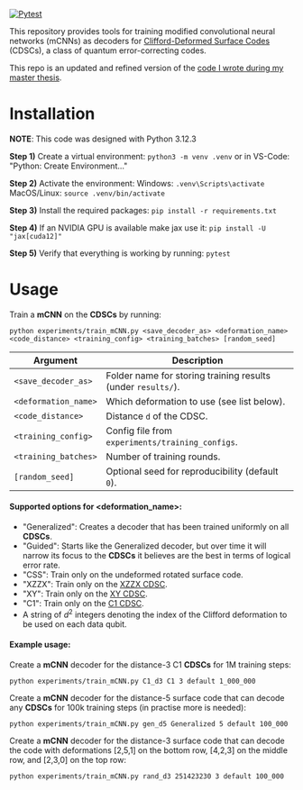 [![Pytest](https://github.com/JuliusRye/CDSC-ML-search/actions/workflows/tests.yml/badge.svg)](https://github.com/JuliusRye/CDSC-ML-search/actions/workflows/tests.yml)

This repository provides tools for training modified convolutional neural networks (mCNNs) as decoders for [Clifford-Deformed Surface Codes](https://journals.aps.org/prxquantum/abstract/10.1103/PRXQuantum.5.010347) (CDSCs), a class of quantum error-correcting codes.

This repo is an updated and refined version of the [code I wrote during my master thesis](https://github.com/JuliusRye/QEC).

# Installation

**NOTE**: This code was designed with Python 3.12.3 

**Step 1)** Create a virtual environment: `python3 -m venv .venv` or in VS-Code: "Python: Create Environment..."

**Step 2)** Activate the environment:
Windows: `.venv\Scripts\activate`
MacOS/Linux: `source .venv/bin/activate`

**Step 3)** Install the required packages: `pip install -r requirements.txt`

**Step 4)** If an NVIDIA GPU is available make jax use it: `pip install -U "jax[cuda12]"`

**Step 5)** Verify that everything is working by running: `pytest`

# Usage

Train a **mCNN** on the **CDSCs** by running:

`python experiments/train_mCNN.py <save_decoder_as> <deformation_name> <code_distance> <training_config> <training_batches> [random_seed]`

| Argument             | Description                                                  |
| -------------------- | ------------------------------------------------------------ |
| `<save_decoder_as>`  | Folder name for storing training results (under `results/`). |
| `<deformation_name>` | Which deformation to use (see list below).                   |
| `<code_distance>`    | Distance `d` of the CDSC.                                    |
| `<training_config>`  | Config file from `experiments/training_configs`.             |
| `<training_batches>` | Number of training rounds.                                   |
| `[random_seed]`      | Optional seed for reproducibility (default `0`).             |

#### Supported options for <deformation_name>:
- "Generalized": Creates a decoder that has been trained uniformly on all **CDSCs**.
- "Guided": Starts like the Generalized decoder, but over time it will narrow its focus to the **CDSCs** it believes are the best in terms of logical error rate.
- "CSS": Train only on the undeformed rotated surface code.
- "XZZX": Train only on the [XZZX CDSC](https://www.nature.com/articles/s41467-021-22274-1).
- "XY": Train only on the [XY CDSC](https://journals.aps.org/prx/abstract/10.1103/PhysRevX.9.041031).
- "C1": Train only on the [C1 CDSC](https://journals.aps.org/prxquantum/abstract/10.1103/PRXQuantum.5.010347).
- A string of $d^2$ integers denoting the index of the Clifford deformation to be used on each data qubit.

#### Example usage:

Create a **mCNN** decoder for the distance-3 C1 **CDSCs** for 1M training steps:

`python experiments/train_mCNN.py C1_d3 C1 3 default 1_000_000`

Create a **mCNN** decoder for the distance-5 surface code that can decode any **CDSCs** for 100k training steps (in practise more is needed):

`python experiments/train_mCNN.py gen_d5 Generalized 5 default 100_000`

Create a **mCNN** decoder for the distance-3 surface code that can decode the code with deformations [2,5,1] on the bottom row, [4,2,3] on the middle row, and [2,3,0] on the top row:

`python experiments/train_mCNN.py rand_d3 251423230 3 default 100_000`
